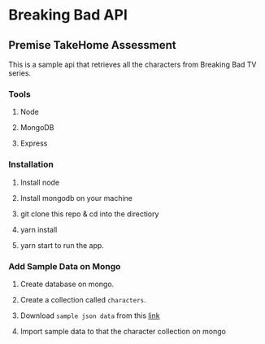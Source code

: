 # Breaking Bad API

## Premise TakeHome Assessment


This is a sample api that retrieves all the characters from Breaking Bad TV series.


### Tools

1. Node

2. MongoDB

3. Express


### Installation

1. Install node

2. Install mongodb on your machine

3. git clone this repo & cd into the directiory

4. yarn install

5. yarn start to run the app.


### Add Sample Data on Mongo

1. Create database on mongo.

2. Create a collection called `characters`.

3. Download `sample json data` from this [link](https://www.breakingbadapi.com/api/characters)

4. Import sample data to that the character collection on mongo

